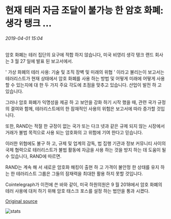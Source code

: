 # 현재 테러 자금 조달이 불가능 한 암호 화폐: 생각 탱크 ...

###### 2019-04-01 15:04

암호 화폐는 테러 집단의 요구에 적합 하지 않습니다, 미국 비영리 생각 탱크 랜드 회사는 3 월 27 일에 발표 된 보고서에서.

' 가상 화폐의 테러 사용: 기술 및 조직 장벽 및 미래의 위협 ' 이라고 불리는이 보고서는 테러리스트가 현재 상태에서 암호 화폐를 사용 하는 방법 및 어떻게 미래에 어떻게 사용할 수 있는지에 대 한 두 가지 주요 각도에 초점을 맞추고 있습니다. 산업이 발전 하 고 있습니다.

그러나 암호 화폐가 익명성을 제공 하 고 보안을 강화 하기 시작 했을 때, 관련 국가 규정의 결여와 함께, 테러리스트에의 한 잠재적인 사용의 위험은 보고서에 따라 증가할 것입니다.

또한, RAND는 적절 한 규정이 없는 국가 또는 다크 넷과 같은 규제 되지 않는 시장에서 거래가 불법 목적으로 사용 되는 암호화의 고 위험에 기여 한다고 믿습니다.

이러한 위협에도 불구 하 고, 규제 및 업계의 감독, 법 집행 기관과 정보 커뮤니티 사이의 국제 협력으로 테러리스트가 불법 활동에 자금을 사용 하는 것을 방지 하는 데 도움이 될 수 있습니다, RAND에 따르면.

RAND는 계속 해 서 새로운 암호화 해킹이 출현 하 고 가격이 불안정 한 상태를 유지 하는 한 테러리스트 그룹은 그들의 잠재력을 최대한 활용 하지 못할 것입니다.

Cointelegraph가 이전에 쓴 바와 같이, 미국 하원의원은 9 월 2018에서 암호 화폐의 테러 사용에 대처 하기 위해 암호 태스크 포스를 설정 하는 법안을 통과 시켰다.

[Original source](https://cointelegraph.com/news/cryptocurrencies-not-currently-viable-for-terrorism-financing-think-tank)

![stats](https://c.statcounter.com/11760860/0/a89fa40b/1/ "stats")